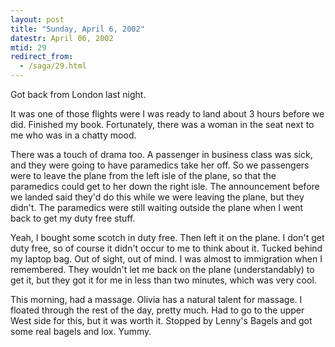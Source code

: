 ```yaml
---
layout: post
title: "Sunday, April 6, 2002"
datestr: April 06, 2002
mtid: 29
redirect_from:
  - /saga/29.html
---
```


Got back from London last night.

It was one of those flights were I was ready to land about 3 hours before we
did. Finished my book. Fortunately, there was a woman in the seat next to me
who was in a chatty mood. 

There was a touch of drama too. A passenger in business class was sick, and
they were going to have paramedics take her off. So we passengers were to leave
the plane from the left isle of the plane, so that the paramedics could get
to her down the right isle. The announcement before we landed said they'd do
this while we were leaving the plane, but they didn't. The paramedics were still
waiting outside the plane when I went back to get my duty free stuff.

Yeah, I bought some scotch in duty free. Then left it on the plane. I don't
get duty free, so of course it didn't occur to me to think about it. Tucked
behind my laptop bag. Out of sight, out of mind. I was almost to immigration
when I remembered. They wouldn't let me back on the plane (understandably) to
get it, but they got it for me in less than two minutes, which was very cool.

This morning, had a massage. Olivia has a natural talent for massage. I floated
through the rest of the day, pretty much. Had to go to the upper West side for
this, but it was worth it. Stopped by Lenny's Bagels and got some real bagels
and lox. Yummy.

